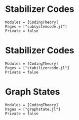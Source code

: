 # Stabilizer Codes

```@autodocs
Modules = [CodingTheory]
Pages = ["subsystemcode.jl"]
Private = false
```

# Stabilizer Codes

```@autodocs
Modules = [CodingTheory]
Pages = ["stabilizercode.jl"]
Private = false
```

# Graph States

```@autodocs
Modules = [CodingTheory]
Pages = ["graphstate.jl"]
Private = false
```

